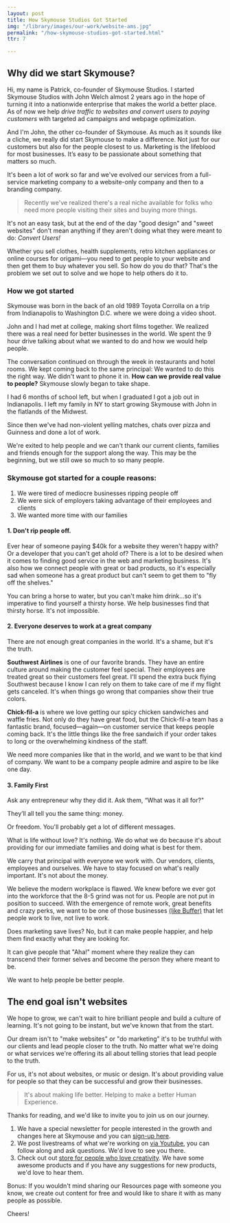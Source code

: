 ```yaml
---
layout: post
title: How Skymouse Studios Got Started
img: "/library/images/our-work/website-ams.jpg"
permalink: "/how-skymouse-studios-got-started.html"
ttr: 7

---
```

## Why did we start Skymouse?

Hi, my name is Patrick, co-founder of Skymouse Studios. I started Skymouse Studios with John Welch almost 2 years ago in the hope of turning it into a nationwide enterprise that makes the world a better place. As of now we help _drive traffic to websites and convert users to paying customers_ with targeted ad campaigns and webpage optimization.

And I'm John, the other co-founder of Skymouse. As much as it sounds like a cliche, we really did start Skymouse to make a difference. Not just for our customers but also for the people closest to us. Marketing is the lifeblood for most businesses. It’s easy to be passionate about something that matters so much.

It's been a lot of work so far and we've evolved our services from a full-service marketing company to a website-only company and then to a branding company.

> Recently we've realized there's a real niche available for folks who need more people visiting their sites and buying more things.

It's not an easy task, but at the end of the day "good design" and "sweet websites" don't mean anything if they aren't doing what they were meant to do: _Convert Users!_

Whether you sell clothes, health supplements, retro kitchen appliances or online courses for origami—you need to get people to your website and then get them to buy whatever you sell. So how do you do that? That's the problem we set out to solve and we hope to help others do it to.

### How we got started

Skymouse was born in the back of an old 1989 Toyota Corrolla on a trip from Indianapolis to Washington D.C. where we were doing a video shoot.

John and I had met at college, making short films together. We realized there was a real need for better businesses in the world. We spent the 9 hour drive talking about what we wanted to do and how we would help people.

The conversation continued on through the week in restaurants and hotel rooms. We kept coming back to the same principal: We wanted to do this the right way. We didn't want to phone it in. **How can we provide real value to people?** Skymouse slowly began to take shape.

I had 6 months of school left, but when I graduated I got a job out in Indianapolis. I left my family in NY to start growing Skymouse with John in the flatlands of the Midwest.

Since then we've had non-violent yelling matches, chats over pizza and Guinness and done a lot of work.

We're exited to help people and we can't thank our current clients, families and friends enough for the support along the way. This may be the beginning, but we still owe so much to so many people.

### Skymouse got started for a couple reasons:

1. We were tired of mediocre businesses ripping people off
2. We were sick of employers taking advantage of their employees and clients
3. We wanted more time with our families

#### 1. Don't rip people off.

Ever hear of someone paying $40k for a website they weren't happy with? Or a developer that you can't get ahold of? There is a lot to be desired when it comes to finding good service in the web and marketing business. It's also how we connect people with great or bad products, so it's especially sad when someone has a great product but can't seem to get them to "fly off the shelves."

You can bring a horse to water, but you can't make him drink...so it's imperative to find yourself a thirsty horse. We help businesses find that thirsty horse. It's not impossible.

#### 2. Everyone deserves to work at a great company

There are not enough great companies in the world. It's a shame, but it's the truth.

**Southwest Airlines** is one of our favorite brands. They have an entire culture around making the customer feel special. Their employees are treated great so their customers feel great. I'll spend the extra buck flying Southwest because I know I can rely on them to take care of me if my flight gets canceled. It's when things go wrong that companies show their true colors.

**Chick-fil-a** is where we love getting our spicy chicken sandwiches and waffle fries. Not only do they have great food, but the Chick-fil-a team has a fantastic brand, focused—again—on customer service that keeps people coming back. It's the little things like the free sandwich if your order takes to long or the overwhelming kindness of the staff. 

We need more companies like that in the world, and we want to be that kind of company. We want to be a company people admire and aspire to be like one day.

#### 3. Family First

Ask any entrepreneur why they did it. Ask them, “What was it all for?"

They’ll all tell you the same thing: money. 

Or freedom. You'll probably get a lot of different messages.

What is life without love? It's nothing. We do what we do because it's about providing for our immediate families and doing what is best for them. 

We carry that principal with everyone we work with. Our vendors, clients, employees and ourselves. We have to stay focused on what's really important. It's not about the money.

We believe the modern workplace is flawed. We knew before we ever got into the workforce that the 8-5 grind was not for us. People are not put in position to succeed. With the emergence of remote work, great benefits and crazy perks, we want to be one of those businesses [(like Buffer)](https://open.buffer.com/distributed-team-benefits/ "Buffer Blogpost on Remote Work") that let people work to live, not live to work.

Does marketing save lives? No, but it can make people happier, and help them find exactly what they are looking for. 

It can give people that "Aha!" moment where they realize they can transcend their former selves and become the person they where meant to be.

We want to help people be better people.

## The end goal isn't websites

We hope to grow, we can't wait to hire brilliant people and build a culture of learning. It's not going to be instant, but we've known that from the start.

Our dream isn't to "make websites" or "do marketing" it's to be truthful with our clients and lead people closer to the truth. No matter what we're doing or what services we're offering its all about telling stories that lead people to the truth.

For us, it's not about websites, or music or design. It's about providing value for people so that they can be successful and grow their businesses.

> It's about making life better. Helping to make a better Human Experience.

Thanks for reading, and we'd like to invite you to join us on our journey. 

1. We have a special newsletter for people interested in the growth and changes here at Skymouse and you can [sign-up here](#).
2. We post livestreams of what we're working on [via Youtube](#), you can follow along and ask questions. We'd love to see you there.
3. Check out out [store for people who love creativity](#). We have some awesome products and if you have any suggestions for new products, we'd love to hear them.

Bonus: If you wouldn't mind sharing our Resources page with someone you know, we create out content for free and would like to share it with as many people as possible.

Cheers!